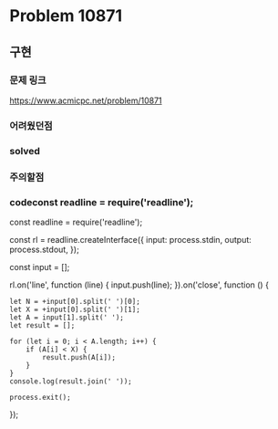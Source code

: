 
# Problem 10871

## 구현

### 문제 링크
https://www.acmicpc.net/problem/10871

### 어려웠던점

### solved


### 주의할점

### codeconst readline = require('readline');

const readline = require('readline');

const rl = readline.createInterface({
    input: process.stdin,
    output: process.stdout,
});

const input = [];

rl.on('line', function (line) {
    input.push(line);
}).on('close', function () {
    

    let N = +input[0].split(' ')[0];
    let X = +input[0].split(' ')[1];
    let A = input[1].split(' ');
    let result = [];

    for (let i = 0; i < A.length; i++) {
        if (A[i] < X) {
            result.push(A[i]);
        }
    }
    console.log(result.join(' '));

    process.exit();
});